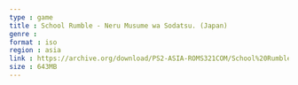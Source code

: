 ```yaml
---
type : game
title : School Rumble - Neru Musume wa Sodatsu. (Japan)
genre : 
format : iso
region : asia
link : https://archive.org/download/PS2-ASIA-ROMS321COM/School%20Rumble%20-%20Neru%20Musume%20wa%20Sodatsu.%20%28Japan%29.7z
size : 643MB
---
```

